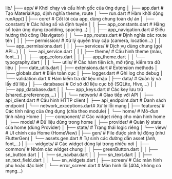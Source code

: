 lib/
├── app/                           # Khởi chạy và cấu hình gốc của ứng dụng
│   ├── app.dart                   # Tạo MaterialApp, định nghĩa theme, route
│   └── run.dart                   # Hàm khởi động runApp()
|
├── core/                          # Cốt lõi của app, dùng chung toàn dự án
│   ├── constant/                  # Các hằng số và định tuyến
│   │   ├── app_constants.dart     # Hằng số toàn ứng dụng (padding, spacing...)
│   │   ├── app_navigation.dart    # Điều hướng thủ công (Navigator)
│   │   └── app_routes.dart        # Định nghĩa các route tên
│   |
│   ├── permission/                # Xử lý quyền truy cập (camera, location...)
│   │   └── app_permissions.dart
│   | 
│   ├── services/                  # Dịch vụ dùng chung (gọi API...)
│   │   └── api_service.dart
│   |
│   ├── theme/                     # Cấu hình theme (màu, font...)
│   │   ├── app_colors.dart
│   │   ├── app_theme.dart
│   │   └── typography.dart
│   |
│   └── utils/                     # Các hàm tiện ích, mở rộng, kiểm tra dữ liệu
│       ├── date_utils.dart
│       ├── extensions.dart        # Extension methods
│       ├── globals.dart           # Biến toàn cục
│       ├── logger.dart            # Ghi log cho debug
│       └── validation.dart        # Hàm kiểm tra dữ liệu nhập
|
├── data/                          # Quản lý và lấy dữ liệu
│   ├── database/                  # Cơ sở dữ liệu cục bộ (SQLite, Hive,...)
│   │   ├── app_database.dart
│   │   └── app_keys.dart          # Các key lưu trữ (shared_preferences,...)
│   |
│   └── network/                   # Giao tiếp với API
│       ├── api_client.dart        # Cấu hình HTTP client
│       ├── api_endpoint.dart      # Danh sách endpoint
│       └── network_exceptions.dart# Xử lý lỗi mạng
|
├── features/                      # Các tính năng của ứng dụng (chia theo module)
│   └── home/                      # Mô-đun tính năng Home
│       ├── component/             # Các widget riêng cho màn hình home
│       ├── model/                 # Dữ liệu dùng trong home
│       ├── provider/              # Quản lý state của home (dùng Provider)
│       ├── state/                 # Trạng thái logic riêng
│       └── view/                  # UI chính của Home (HomeView)
|
├── gen/                           # File được sinh tự động (như FlutterGen)
│   └── assets.gen.dart            # Tự sinh các đường dẫn asset (ảnh, font,...)
|
├── widgets/                       # Các widget dùng lại trong nhiều nơi
│   ├── common/                    # Nhóm các widget chung
│   │   ├── greenButton.dart
│   │   ├── sn_button.dart
│   │   ├── sn_navbar.dart
│   │   ├── sn_text.dart
│   │   ├── sn_text_field.dart
│   │   └── sn_widgets.dart
│
├── screen/                        # Các màn hình phụ hoặc đặc biệt
│   └── error_screen.dart          # Màn hình lỗi (404, không có mạng...)

